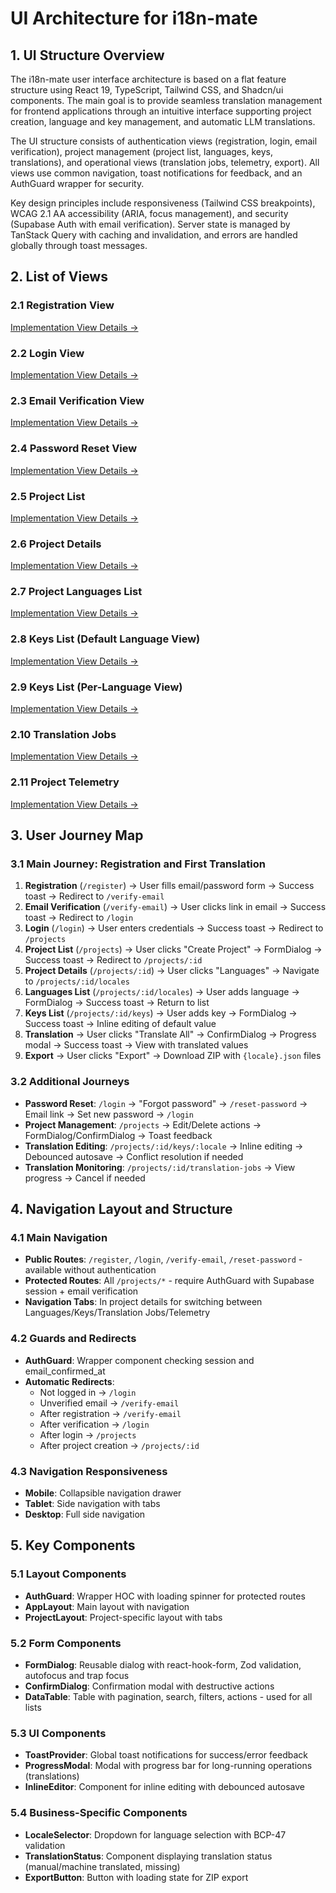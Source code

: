 # UI Architecture for i18n-mate

## 1. UI Structure Overview

The i18n-mate user interface architecture is based on a flat feature structure using React 19, TypeScript, Tailwind CSS, and Shadcn/ui components. The main goal is to provide seamless translation management for frontend applications through an intuitive interface supporting project creation, language and key management, and automatic LLM translations.

The UI structure consists of authentication views (registration, login, email verification), project management (project list, languages, keys, translations), and operational views (translation jobs, telemetry, export). All views use common navigation, toast notifications for feedback, and an AuthGuard wrapper for security.

Key design principles include responsiveness (Tailwind CSS breakpoints), WCAG 2.1 AA accessibility (ARIA, focus management), and security (Supabase Auth with email verification). Server state is managed by TanStack Query with caching and invalidation, and errors are handled globally through toast messages.

## 2. List of Views

### 2.1 Registration View

[Implementation View Details →](./views/1-registration-view.md)

### 2.2 Login View

[Implementation View Details →](./views/2-login-view.md)

### 2.3 Email Verification View

[Implementation View Details →](./views/3-email-verification-view.md)

### 2.4 Password Reset View

[Implementation View Details →](./views/4-password-reset-view.md)

### 2.5 Project List

[Implementation View Details →](./views/5-project-list.md)

### 2.6 Project Details

[Implementation View Details →](./views/6-project-details.md)

### 2.7 Project Languages List

[Implementation View Details →](./views/7-project-languages-list.md)

### 2.8 Keys List (Default Language View)

[Implementation View Details →](./views/8-keys-list-default-view.md)

### 2.9 Keys List (Per-Language View)

[Implementation View Details →](./views/9-keys-list-per-language-view.md)

### 2.10 Translation Jobs

[Implementation View Details →](./views/10-translation-jobs.md)

### 2.11 Project Telemetry

[Implementation View Details →](./views/11-project-telemetry.md)

## 3. User Journey Map

### 3.1 Main Journey: Registration and First Translation

1. **Registration** (`/register`) → User fills email/password form → Success toast → Redirect to `/verify-email`
2. **Email Verification** (`/verify-email`) → User clicks link in email → Success toast → Redirect to `/login`
3. **Login** (`/login`) → User enters credentials → Success toast → Redirect to `/projects`
4. **Project List** (`/projects`) → User clicks "Create Project" → FormDialog → Success toast → Redirect to `/projects/:id`
5. **Project Details** (`/projects/:id`) → User clicks "Languages" → Navigate to `/projects/:id/locales`
6. **Languages List** (`/projects/:id/locales`) → User adds language → FormDialog → Success toast → Return to list
7. **Keys List** (`/projects/:id/keys`) → User adds key → FormDialog → Success toast → Inline editing of default value
8. **Translation** → User clicks "Translate All" → ConfirmDialog → Progress modal → Success toast → View with translated values
9. **Export** → User clicks "Export" → Download ZIP with `{locale}.json` files

### 3.2 Additional Journeys

- **Password Reset**: `/login` → "Forgot password" → `/reset-password` → Email link → Set new password → `/login`
- **Project Management**: `/projects` → Edit/Delete actions → FormDialog/ConfirmDialog → Toast feedback
- **Translation Editing**: `/projects/:id/keys/:locale` → Inline editing → Debounced autosave → Conflict resolution if needed
- **Translation Monitoring**: `/projects/:id/translation-jobs` → View progress → Cancel if needed

## 4. Navigation Layout and Structure

### 4.1 Main Navigation

- **Public Routes**: `/register`, `/login`, `/verify-email`, `/reset-password` - available without authentication
- **Protected Routes**: All `/projects/*` - require AuthGuard with Supabase session + email verification
- **Navigation Tabs**: In project details for switching between Languages/Keys/Translation Jobs/Telemetry

### 4.2 Guards and Redirects

- **AuthGuard**: Wrapper component checking session and email_confirmed_at
- **Automatic Redirects**:
  - Not logged in → `/login`
  - Unverified email → `/verify-email`
  - After registration → `/verify-email`
  - After verification → `/login`
  - After login → `/projects`
  - After project creation → `/projects/:id`

### 4.3 Navigation Responsiveness

- **Mobile**: Collapsible navigation drawer
- **Tablet**: Side navigation with tabs
- **Desktop**: Full side navigation

## 5. Key Components

### 5.1 Layout Components

- **AuthGuard**: Wrapper HOC with loading spinner for protected routes
- **AppLayout**: Main layout with navigation
- **ProjectLayout**: Project-specific layout with tabs

### 5.2 Form Components

- **FormDialog**: Reusable dialog with react-hook-form, Zod validation, autofocus and trap focus
- **ConfirmDialog**: Confirmation modal with destructive actions
- **DataTable**: Table with pagination, search, filters, actions - used for all lists

### 5.3 UI Components

- **ToastProvider**: Global toast notifications for success/error feedback
- **ProgressModal**: Modal with progress bar for long-running operations (translations)
- **InlineEditor**: Component for inline editing with debounced autosave

### 5.4 Business-Specific Components

- **LocaleSelector**: Dropdown for language selection with BCP-47 validation
- **TranslationStatus**: Component displaying translation status (manual/machine translated, missing)
- **ExportButton**: Button with loading state for ZIP export
